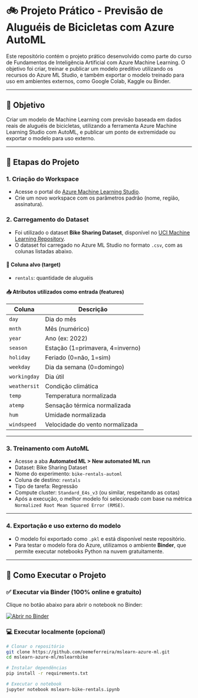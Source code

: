 # 🚲 Projeto Prático - Previsão de Aluguéis de Bicicletas com Azure AutoML

Este repositório contém o projeto prático desenvolvido como parte do curso de Fundamentos de Inteligência Artificial com Azure Machine Learning. O objetivo foi criar, treinar e publicar um modelo preditivo utilizando os recursos do Azure ML Studio, e também exportar o modelo treinado para uso em ambientes externos, como Google Colab, Kaggle ou Binder.

---

## 📌 Objetivo

Criar um modelo de Machine Learning com previsão baseada em dados reais de aluguéis de bicicletas, utilizando a ferramenta Azure Machine Learning Studio com AutoML, e publicar um ponto de extremidade ou exportar o modelo para uso externo.

---

## 🔧 Etapas do Projeto

### 1. Criação do Workspace
- Acesse o portal do [Azure Machine Learning Studio](https://ml.azure.com).
- Crie um novo workspace com os parâmetros padrão (nome, região, assinatura).

### 2. Carregamento do Dataset
- Foi utilizado o dataset **Bike Sharing Dataset**, disponível no [UCI Machine Learning Repository](https://archive.ics.uci.edu/ml/datasets/Bike+Sharing+Dataset).
- O dataset foi carregado no Azure ML Studio no formato `.csv`, com as colunas listadas abaixo.

#### 🎯 Coluna alvo (target)
- `rentals`: quantidade de aluguéis

#### 📥 Atributos utilizados como entrada (features)
| Coluna        | Descrição                          |
|---------------|-------------------------------------|
| `day`         | Dia do mês                         |
| `mnth`        | Mês (numérico)                     |
| `year`        | Ano (ex: 2022)                     |
| `season`      | Estação (1=primavera, 4=inverno)   |
| `holiday`     | Feriado (0=não, 1=sim)             |
| `weekday`     | Dia da semana (0=domingo)          |
| `workingday`  | Dia útil                           |
| `weathersit`  | Condição climática                 |
| `temp`        | Temperatura normalizada            |
| `atemp`       | Sensação térmica normalizada       |
| `hum`         | Umidade normalizada                |
| `windspeed`   | Velocidade do vento normalizada    |

---

### 3. Treinamento com AutoML
- Acesse a aba **Automated ML > New automated ML run**
- Dataset: Bike Sharing Dataset
- Nome do experimento: `bike-rentals-automl`
- Coluna de destino: `rentals`
- Tipo de tarefa: Regressão
- Compute cluster: `Standard_E4s_v3` (ou similar, respeitando as cotas)
- Após a execução, o melhor modelo foi selecionado com base na métrica `Normalized Root Mean Squared Error (RMSE)`.

---

### 4. Exportação e uso externo do modelo
- O modelo foi exportado como `.pkl` e está disponível neste repositório.
- Para testar o modelo fora do Azure, utilizamos o ambiente **Binder**, que permite executar notebooks Python na nuvem gratuitamente.

---

## 🚀 Como Executar o Projeto

### ✅ Executar via Binder (100% online e gratuito)

Clique no botão abaixo para abrir o notebook no Binder:

[![Abrir no Binder](https://mybinder.org/badge_logo.svg)](https://notebooks.gesis.org/binder/jupyter/user/oemeferreira-mslearn-azure-ml-ywu74ne6/doc/tree/mslearn-bike-rentals.ipynb)

### 💻 Executar localmente (opcional)

```bash
# Clonar o repositório
git clone https://github.com/oemeferreira/mslearn-azure-ml.git
cd mslearn-azure-ml/mslearnbike

# Instalar dependências
pip install -r requirements.txt

# Executar o notebook
jupyter notebook mslearn-bike-rentals.ipynb
